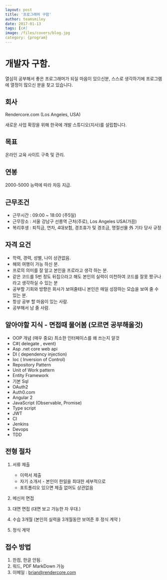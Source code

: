 ```yaml
---
layout: post
title: '프로그래머 구함' 
author: teamsmiley 
date: 2017-01-13
tags: [c#]
image: /files/covers/blog.jpg
category: {program}
---
```


# 개발자 구함. 

열심히 공부해서 좋은 프로그래머가 되실 마음이 있으신분, 스스로 생각하기에 프로그램에 열정이 많으신 분을 찾고 있습니다. 

## 회사 

Rendercore.com (Los Angeles, USA)

새로운 사업 확장을 위해 한국에 개발 스튜디오(지사)를 설립합니다. 

## 목표 

온라인 교육 사이트 구축 및 관리.

## 연봉 

2000-5000 능력에 따라 차등 지급.

## 근무조건

* 근무시간 : 09:00 ~ 18:00 (주5일)
* 근무장소 : 서울 강남구 선릉역 근처(주로), Los Angeles USA(가끔)
* 복리후생 : 퇴직금, 연차, 4대보험, 경조휴가 및 경조금, 명절선물 外 기타 당사 규정

## 자격 요건 

* 학력, 경력, 성별, 나이 상관없음. 
* 해외 여행이 가능 하신 분.
* 프로의 의미를 잘 알고 본인을 프로라고 생각 하는 분.
* 같은 코드를 5번 정도 뒤집으라고 해도 본인의 실력이 미천하여 코드를 잘못 짰구나 라고 생각하실 수 있는 분 
* 공부할 기회와 방향은 회사가 보여줄테니 본인은 매일 성장하는 모습을 보여 줄 수 있는 분.
* 항상 공부 할 마음이 있는 사람.
* 공부해서 남 줄 사람.



## 알아야할 지식 - 면접때 물어봄 (모르면 공부해올것)

* OOP 개념 (매우 중요) 최소한 인터페이스를 왜 쓰는지 알것 
* C#( delegate , event)
* Asp .net core web api 
* DI ( dependency injection)
* Ioc ( Inversion of Control)
* Repository Pattern 
* Unit of Work pattern 
* Entity Framework 
* 기본 Sql 
* OAuth2
* Auth0.com
* Angular 2
* JavaScript (Observable, Promise)
* Type script
* JWT
* CI 
* Jenkins
* Devops
* TDD

## 전형 절차 

  1. 서류 제출 
        *  이력서 제출 
        *  자기 소개서 - 본인이 한일을 최대한 세부적으로
        *  포트폴리오 있으면 제출 없어도 상관없음

  1. 메신저 면접  
  2. 대면 면접  (대면 보고 가능한 자 우대.) 
  3. 수습 3개월 (본인의 실력을 3개월동안 보여준 후 정식 계약 ) 
  4. 정식 계약 

## 접수 방법 
  1. 한컴, 한글 안됨.  
  3. 워드, PDF MarkDown 가능
  2. 이메일 : brian@rendercore.com 


